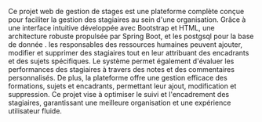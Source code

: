 Ce projet web de gestion de stages est une plateforme complète conçue pour faciliter la gestion des stagiaires au sein d'une organisation. Grâce à une interface intuitive développée avec Bootstrap et HTML,  une architecture robuste propulsée par Spring Boot, et les postgsql pour la base de donnée . les responsables des ressources humaines peuvent ajouter, modifier et supprimer des stagiaires tout en leur attribuant des encadrants et des sujets spécifiques. Le système permet également d'évaluer les performances des stagiaires à travers des notes et des commentaires personnalisés. De plus, la plateforme offre une gestion efficace des formations, sujets et encadrants, permettant leur ajout, modification et suppression. Ce projet vise à optimiser le suivi et l'encadrement des stagiaires, garantissant une meilleure organisation et une expérience utilisateur fluide.
